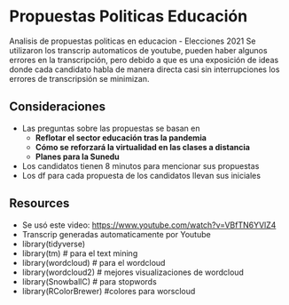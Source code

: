 # Propuestas Politicas Educación
Analisis de propuestas politicas en educacion - Elecciones 2021
Se utilizaron los transcrip automaticos de youtube, pueden haber algunos errores en la transcripción, pero debido a que es una exposición de ideas donde cada candidato habla de manera directa casi sin interrupciones los errores de transcripsión se minimizan.

## Consideraciones
- Las preguntas sobre las propuestas se basan en  
  * **Reflotar el sector educación tras la pandemia**
  * **Cómo se reforzará la virtualidad en las clases a distancia**
  * **Planes para la Sunedu**
- Los candidatos tienen 8 minutos para mencionar sus propuestas
- Los df para cada propuesta de los candidatos llevan sus iniciales

## Resources
- Se usó este video: https://www.youtube.com/watch?v=VBfTN6YVlZ4
- Transcrip generadas automaticamente por Youtube
- library(tidyverse)
- library(tm) # para el text mining
- library(wordcloud) # para el wordcloud
- library(wordcloud2) # mejores visualizaciones de wordcloud
- library(SnowballC) # para stopwords
- library(RColorBrewer) #colores para worscloud

